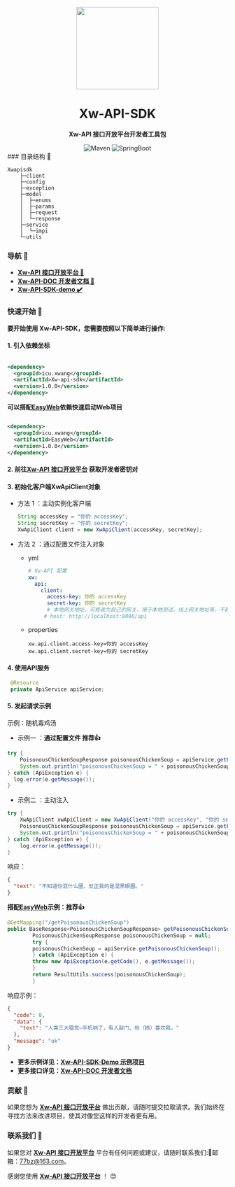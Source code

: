 <p align="center">
    <img src=https://images.xwang.icu/xwapi-images/images/015023lWwAmvhFTb4CbC09.png width=188/>
</p>

<h1 align="center">Xw-API-SDK</h1>
<p align="center"><strong>Xw-API 接口开放平台开发者工具包</strong></p>

<div align="center">
    <img alt="Maven" src="https://raster.shields.io/badge/Maven-3.8.1-red.svg"/>
   <img alt="SpringBoot" src="https://raster.shields.io/badge/SpringBoot-2.7+-green.svg"/>
</div>
### 目录结构 📝

```text
Xwapisdk
    ├─client
    ├─config
    ├─exception
    ├─model
    │  ├─enums
    │  ├─params
    │  ├─request
    │  └─response
    ├─service
    │  └─impi
    └─utils
```

### 导航 🧭

- **[Xw-API 接口开放平台 🔗](https://api.xwang.icu/)**
- **[Xw-API-DOC 开发者文档 📖](https://doc.xwang.icu/)**
- **[Xw-API-SDK-demo ✔️](https://github.com/Iyhsy/Xw-api-sdk-demo/blob/master/src/main/java/icu/xwang/Xwapisdkdemo/controller/InvokeController.java)**

###  快速开始 🚀

**要开始使用 Xw-API-SDK，您需要按照以下简单进行操作:**

#### 1. 引入依赖坐标

```xml

<dependency>
  <groupId>icu.xwang</groupId>
  <artifactId>Xw-api-sdk</artifactId>
  <version>1.0.0</version>
</dependency>   
```

**可以搭配[EasyWeb](https://github.com/Iyhsy/EasyWeb)依赖快速启动Web项目**

```xml

<dependency>
  <groupId>icu.xwang</groupId>
  <artifactId>EasyWeb</artifactId>
  <version>1.0.0</version>
</dependency>
```

#### 2. 前往[Xw-API 接口开放平台](https://api.xwang.icu/) 获取开发者密钥对

#### 3. 初始化客户端XwApiClient对象

- 方法 1 ：主动实例化客户端

  ```java
  String accessKey = "你的 accessKey";
  String secretKey = "你的 secretKey";
  XwApiClient client = new XwApiClient(accessKey, secretKey);
  ```

- 方法 2 ：通过配置文件注入对象

  - yml

    ```yml
    # Xw-API 配置
    xw:
      api:
        client:
          access-key: 你的 accessKey
          secret-key: 你的 secretKey
          # 本地网关地址，可修改为自己的网关，用于本地测试，线上网关地址等，不配置默认平台的网关
         # host: http://localhost:8090/api
    ```
    
  - properties
  
    ```properties
    xw.api.client.access-key=你的 accessKey
    xw.api.client.secret-key=你的 secretKey
    ```

#### 4. 使用API服务

   ```java
    @Resource
    private ApiService apiService;
   ```

#### 5. 发起请求示例

示例：随机毒鸡汤

- 示例一 ：**通过配置文件 推荐👍**

```java
try {
    PoisonousChickenSoupResponse poisonousChickenSoup = apiService.getPoisonousChickenSoup();
    System.out.println("poisonousChickenSoup = " + poisonousChickenSoup);
} catch (ApiException e) {
  log.error(e.getMessage());
}
```

- 示例二 ：主动注入
```java
try {
    XwApiClient xwApiClient = new XwApiClient("你的 accessKey", "你的 secretKey");
    PoisonousChickenSoupResponse poisonousChickenSoup = apiService.getPoisonousChickenSoup(xwApiClient);
    System.out.println("poisonousChickenSoup = " + poisonousChickenSoup);
} catch (ApiException e) {
    log.error(e.getMessage());
}
```

响应：

```json
{
  "text": "不知道你混什么圈，反正我的是混黑眼圈。"
}
```

**搭配[EasyWeb](https://github.com/Iyhsy/EasyWeb)示例：推荐👍**

```java
@GetMapping("/getPoisonousChickenSoup")
public BaseResponse<PoisonousChickenSoupResponse> getPoisonousChickenSoup() {
        PoisonousChickenSoupResponse poisonousChickenSoup = null;
        try {
        poisonousChickenSoup = apiService.getPoisonousChickenSoup();
        } catch (ApiException e) {
        throw new ApiException(e.getCode(), e.getMessage());
        }
        return ResultUtils.success(poisonousChickenSoup);
        }
```

响应示例：

```json
{
  "code": 0,
  "data": {
    "text": "人类三大错觉—手机响了，有人敲门，他（她）喜欢我。"
  },
  "message": "ok"
}
```
- **更多示例详见：[Xw-API-SDK-Demo 示例项目](https://github.com/Iyhsy/Xw-api-sdk-demo/blob/master/src/main/java/icu/xwang/Xwapisdkdemo/controller/InvokeController.java)**
- **更多接口详见：[Xw-API-DOC 开发者文档](https://doc.xwang.icu/)**

### 贡献 🤝

如果您想为 **[Xw-API 接口开放平台](https://api.xwang.icu/)**  做出贡献，请随时提交拉取请求。我们始终在寻找方法来改进项目，使其对像您这样的开发者更有用。

### 联系我们 📩

如果您对 **[Xw-API 接口开放平台](https://api.xwang.icu/)**  平台有任何问题或建议，请随时联系我们:📩邮箱：77bz@163.com。

感谢您使用 **[Xw-API 接口开放平台](https://api.xwang.icu/)**  ！ 😊
